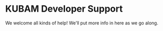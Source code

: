 # KUBAM Developer Support

We welcome all kinds of help!  We'll put more info in here as we go along. 

